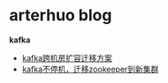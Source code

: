 # arterhuo blog
**kafka**
  - [kafka跨机房扩容迁移方案](https://github.com/arterhuo/blog/blob/master/kafka-1.md)
  - [kafka不停机，迁移zookeeper到新集群](https://github.com/arterhuo/blog/blob/master/kafka-2.md)
